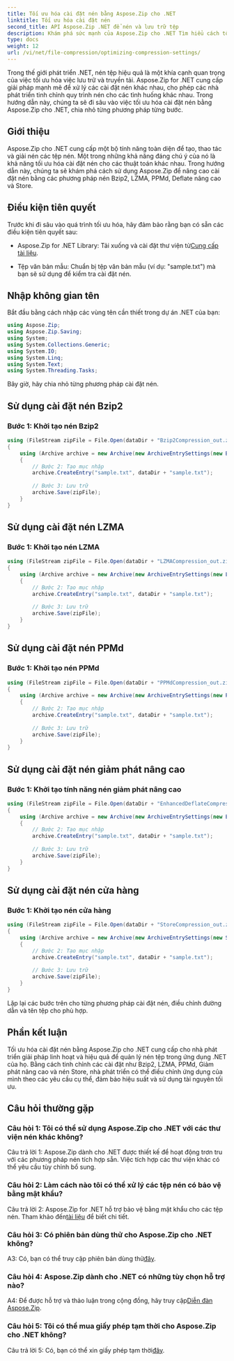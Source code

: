```yaml
---
title: Tối ưu hóa cài đặt nén bằng Aspose.Zip cho .NET
linktitle: Tối ưu hóa cài đặt nén
second_title: API Aspose.Zip .NET để nén và lưu trữ tệp
description: Khám phá sức mạnh của Aspose.Zip cho .NET Tìm hiểu cách tối ưu hóa cài đặt nén từng bước bằng cách sử dụng các phương pháp Bzip2, LZMA, PPMd, Giảm phát nâng cao và Lưu trữ. Nâng cao ứng dụng .NET của bạn bằng tính năng nén tệp hiệu quả.
type: docs
weight: 12
url: /vi/net/file-compression/optimizing-compression-settings/
---
```

Trong thế giới phát triển .NET, nén tệp hiệu quả là một khía cạnh quan trọng của việc tối ưu hóa việc lưu trữ và truyền tải. Aspose.Zip for .NET cung cấp giải pháp mạnh mẽ để xử lý các cài đặt nén khác nhau, cho phép các nhà phát triển tinh chỉnh quy trình nén cho các tình huống khác nhau. Trong hướng dẫn này, chúng ta sẽ đi sâu vào việc tối ưu hóa cài đặt nén bằng Aspose.Zip cho .NET, chia nhỏ từng phương pháp từng bước.

## Giới thiệu

Aspose.Zip cho .NET cung cấp một bộ tính năng toàn diện để tạo, thao tác và giải nén các tệp nén. Một trong những khả năng đáng chú ý của nó là khả năng tối ưu hóa cài đặt nén cho các thuật toán khác nhau. Trong hướng dẫn này, chúng ta sẽ khám phá cách sử dụng Aspose.Zip để nâng cao cài đặt nén bằng các phương pháp nén Bzip2, LZMA, PPMd, Deflate nâng cao và Store.

## Điều kiện tiên quyết

Trước khi đi sâu vào quá trình tối ưu hóa, hãy đảm bảo rằng bạn có sẵn các điều kiện tiên quyết sau:

-  Aspose.Zip for .NET Library: Tải xuống và cài đặt thư viện từ[Cung cấp tài liệu](https://reference.aspose.com/zip/net/).

- Tệp văn bản mẫu: Chuẩn bị tệp văn bản mẫu (ví dụ: "sample.txt") mà bạn sẽ sử dụng để kiểm tra cài đặt nén.

## Nhập không gian tên

Bắt đầu bằng cách nhập các vùng tên cần thiết trong dự án .NET của bạn:

```csharp
using Aspose.Zip;
using Aspose.Zip.Saving;
using System;
using System.Collections.Generic;
using System.IO;
using System.Linq;
using System.Text;
using System.Threading.Tasks;
```

Bây giờ, hãy chia nhỏ từng phương pháp cài đặt nén.

## Sử dụng cài đặt nén Bzip2

### Bước 1: Khởi tạo nén Bzip2

```csharp
using (FileStream zipFile = File.Open(dataDir + "Bzip2Compression_out.zip", FileMode.Create))
{
    using (Archive archive = new Archive(new ArchiveEntrySettings(new Bzip2CompressionSettings())))
    {
        // Bước 2: Tạo mục nhập
        archive.CreateEntry("sample.txt", dataDir + "sample.txt");
        
        // Bước 3: Lưu trữ
        archive.Save(zipFile);
    }
}
```

## Sử dụng cài đặt nén LZMA

### Bước 1: Khởi tạo nén LZMA

```csharp
using (FileStream zipFile = File.Open(dataDir + "LZMACompression_out.zip", FileMode.Create))
{
    using (Archive archive = new Archive(new ArchiveEntrySettings(new LzmaCompressionSettings())))
    {
        // Bước 2: Tạo mục nhập
        archive.CreateEntry("sample.txt", dataDir + "sample.txt");
        
        // Bước 3: Lưu trữ
        archive.Save(zipFile);
    }
}
```

## Sử dụng cài đặt nén PPMd

### Bước 1: Khởi tạo nén PPMd

```csharp
using (FileStream zipFile = File.Open(dataDir + "PPMdCompression_out.zip", FileMode.Create))
{
    using (Archive archive = new Archive(new ArchiveEntrySettings(new PPMdCompressionSettings())))
    {
        // Bước 2: Tạo mục nhập
        archive.CreateEntry("sample.txt", dataDir + "sample.txt");
        
        // Bước 3: Lưu trữ
        archive.Save(zipFile);
    }
}
```

## Sử dụng cài đặt nén giảm phát nâng cao

### Bước 1: Khởi tạo tính năng nén giảm phát nâng cao

```csharp
using (FileStream zipFile = File.Open(dataDir + "EnhancedDeflateCompression_out.zip", FileMode.Create))
{
    using (Archive archive = new Archive(new ArchiveEntrySettings(new EnhancedDeflateCompressionSettings())))
    {
        // Bước 2: Tạo mục nhập
        archive.CreateEntry("sample.txt", dataDir + "sample.txt");
        
        // Bước 3: Lưu trữ
        archive.Save(zipFile);
    }
}
```

## Sử dụng cài đặt nén cửa hàng

### Bước 1: Khởi tạo nén cửa hàng

```csharp
using (FileStream zipFile = File.Open(dataDir + "StoreCompression_out.zip", FileMode.Create))
{
    using (Archive archive = new Archive(new ArchiveEntrySettings(new StoreCompressionSettings())))
    {
        // Bước 2: Tạo mục nhập
        archive.CreateEntry("sample.txt", dataDir + "sample.txt");
        
        // Bước 3: Lưu trữ
        archive.Save(zipFile);
    }
}
```

Lặp lại các bước trên cho từng phương pháp cài đặt nén, điều chỉnh đường dẫn và tên tệp cho phù hợp.

## Phần kết luận

Tối ưu hóa cài đặt nén bằng Aspose.Zip cho .NET cung cấp cho nhà phát triển giải pháp linh hoạt và hiệu quả để quản lý nén tệp trong ứng dụng .NET của họ. Bằng cách tinh chỉnh các cài đặt như Bzip2, LZMA, PPMd, Giảm phát nâng cao và nén Store, nhà phát triển có thể điều chỉnh ứng dụng của mình theo các yêu cầu cụ thể, đảm bảo hiệu suất và sử dụng tài nguyên tối ưu.

## Câu hỏi thường gặp

### Câu hỏi 1: Tôi có thể sử dụng Aspose.Zip cho .NET với các thư viện nén khác không?

Câu trả lời 1: Aspose.Zip dành cho .NET được thiết kế để hoạt động trơn tru với các phương pháp nén tích hợp sẵn. Việc tích hợp các thư viện khác có thể yêu cầu tùy chỉnh bổ sung.

### Câu hỏi 2: Làm cách nào tôi có thể xử lý các tệp nén có bảo vệ bằng mật khẩu?

 Câu trả lời 2: Aspose.Zip for .NET hỗ trợ bảo vệ bằng mật khẩu cho các tệp nén. Tham khảo đến[tài liệu](https://reference.aspose.com/zip/net/) để biết chi tiết.

### Câu hỏi 3: Có phiên bản dùng thử cho Aspose.Zip cho .NET không?

 A3: Có, bạn có thể truy cập phiên bản dùng thử[đây](https://releases.aspose.com/).

### Câu hỏi 4: Aspose.Zip dành cho .NET có những tùy chọn hỗ trợ nào?

A4: Để được hỗ trợ và thảo luận trong cộng đồng, hãy truy cập[Diễn đàn Aspose.Zip](https://forum.aspose.com/c/zip/37).

### Câu hỏi 5: Tôi có thể mua giấy phép tạm thời cho Aspose.Zip cho .NET không?

 Câu trả lời 5: Có, bạn có thể xin giấy phép tạm thời[đây](https://purchase.aspose.com/temporary-license/).